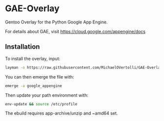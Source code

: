 # GAE-Overlay
Gentoo Overlay for the Python Google App Engine.

For details about GAE, visit https://cloud.google.com/appengine/docs

## Installation
To install the overlay, input:
```bash
layman -o https://raw.githubusercontent.com/MichaelOVertolli/GAE-Overlay/master/google_appengine.xml -f -a google_appengine
```

You can then emerge the file with:
```bash
emerge -a google_appengine
```

Then update your path environment with:
```bash
env-update && source /etc/profile
```

The ebuild requires app-archive/unzip and ~amd64 set.